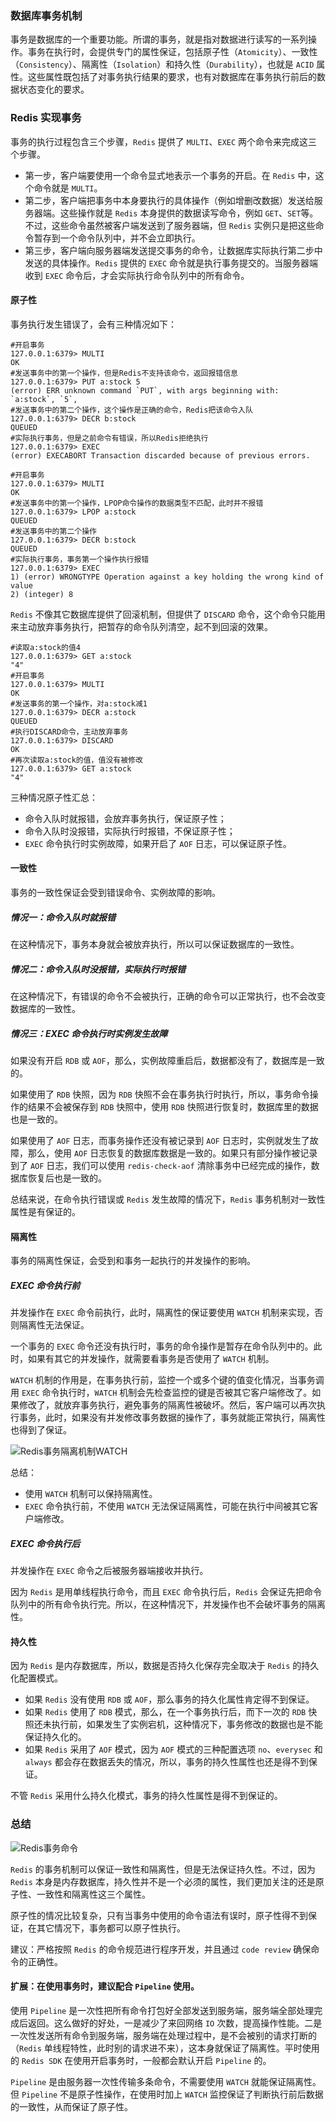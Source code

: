 ### 数据库事务机制

事务是数据库的一个重要功能。所谓的事务，就是指对数据进行读写的一系列操作。事务在执行时，会提供专门的属性保证，包括原子性（`Atomicity`）、一致性（`Consistency`）、隔离性（`Isolation`）和持久性（`Durability`），也就是 `ACID` 属性。这些属性既包括了对事务执行结果的要求，也有对数据库在事务执行前后的数据状态变化的要求。

### Redis 实现事务

事务的执行过程包含三个步骤，`Redis` 提供了 `MULTI`、`EXEC` 两个命令来完成这三个步骤。
- 第一步，客户端要使用一个命令显式地表示一个事务的开启。在 `Redis` 中，这个命令就是 `MULTI`。
- 第二步，客户端把事务中本身要执行的具体操作（例如增删改数据）发送给服务器端。这些操作就是 `Redis` 本身提供的数据读写命令，例如 `GET`、`SET`等。不过，这些命令虽然被客户端发送到了服务器端，但 `Redis` 实例只是把这些命令暂存到一个命令队列中，并不会立即执行。
- 第三步，客户端向服务器端发送提交事务的命令，让数据库实际执行第二步中发送的具体操作。`Redis` 提供的 `EXEC` 命令就是执行事务提交的。当服务器端收到 `EXEC` 命令后，才会实际执行命令队列中的所有命令。

#### 原子性

事务执行发生错误了，会有三种情况如下：

```
#开启事务
127.0.0.1:6379> MULTI
OK
#发送事务中的第一个操作，但是Redis不支持该命令，返回报错信息
127.0.0.1:6379> PUT a:stock 5
(error) ERR unknown command `PUT`, with args beginning with: `a:stock`, `5`, 
#发送事务中的第二个操作，这个操作是正确的命令，Redis把该命令入队
127.0.0.1:6379> DECR b:stock
QUEUED
#实际执行事务，但是之前命令有错误，所以Redis拒绝执行
127.0.0.1:6379> EXEC
(error) EXECABORT Transaction discarded because of previous errors.
```

```
#开启事务
127.0.0.1:6379> MULTI
OK
#发送事务中的第一个操作，LPOP命令操作的数据类型不匹配，此时并不报错
127.0.0.1:6379> LPOP a:stock
QUEUED
#发送事务中的第二个操作
127.0.0.1:6379> DECR b:stock
QUEUED
#实际执行事务，事务第一个操作执行报错
127.0.0.1:6379> EXEC
1) (error) WRONGTYPE Operation against a key holding the wrong kind of value
2) (integer) 8
```

`Redis` 不像其它数据库提供了回滚机制，但提供了 `DISCARD` 命令，这个命令只能用来主动放弃事务执行，把暂存的命令队列清空，起不到回滚的效果。
```
#读取a:stock的值4
127.0.0.1:6379> GET a:stock
"4"
#开启事务
127.0.0.1:6379> MULTI 
OK
#发送事务的第一个操作，对a:stock减1
127.0.0.1:6379> DECR a:stock
QUEUED
#执行DISCARD命令，主动放弃事务
127.0.0.1:6379> DISCARD
OK
#再次读取a:stock的值，值没有被修改
127.0.0.1:6379> GET a:stock
"4"
```

三种情况原子性汇总：
- 命令入队时就报错，会放弃事务执行，保证原子性；
- 命令入队时没报错，实际执行时报错，不保证原子性；
- `EXEC` 命令执行时实例故障，如果开启了 `AOF` 日志，可以保证原子性。


#### 一致性

事务的一致性保证会受到错误命令、实例故障的影响。

##### 情况一：命令入队时就报错

在这种情况下，事务本身就会被放弃执行，所以可以保证数据库的一致性。

##### 情况二：命令入队时没报错，实际执行时报错

在这种情况下，有错误的命令不会被执行，正确的命令可以正常执行，也不会改变数据库的一致性。

##### 情况三：EXEC 命令执行时实例发生故障

如果没有开启 `RDB` 或 `AOF`，那么，实例故障重启后，数据都没有了，数据库是一致的。

如果使用了 `RDB` 快照，因为 `RDB` 快照不会在事务执行时执行，所以，事务命令操作的结果不会被保存到 `RDB` 快照中，使用 `RDB` 快照进行恢复时，数据库里的数据也是一致的。

如果使用了 `AOF` 日志，而事务操作还没有被记录到 `AOF` 日志时，实例就发生了故障，那么，使用 `AOF` 日志恢复的数据库数据是一致的。如果只有部分操作被记录到了 `AOF` 日志，我们可以使用 `redis-check-aof` 清除事务中已经完成的操作，数据库恢复后也是一致的。

总结来说，在命令执行错误或 `Redis` 发生故障的情况下，`Redis` 事务机制对一致性属性是有保证的。

#### 隔离性

事务的隔离性保证，会受到和事务一起执行的并发操作的影响。

##### EXEC 命令执行前

并发操作在 `EXEC` 命令前执行，此时，隔离性的保证要使用 `WATCH` 机制来实现，否则隔离性无法保证。

一个事务的 `EXEC` 命令还没有执行时，事务的命令操作是暂存在命令队列中的。此时，如果有其它的并发操作，就需要看事务是否使用了 `WATCH` 机制。

`WATCH` 机制的作用是，在事务执行前，监控一个或多个键的值变化情况，当事务调用 `EXEC` 命令执行时，`WATCH` 机制会先检查监控的键是否被其它客户端修改了。如果修改了，就放弃事务执行，避免事务的隔离性被破坏。然后，客户端可以再次执行事务，此时，如果没有并发修改事务数据的操作了，事务就能正常执行，隔离性也得到了保证。

![Redis事务隔离机制WATCH](../../Picture/Redis事务隔离机制WATCH.webp)

总结：
- 使用 `WATCH` 机制可以保持隔离性。
- `EXEC` 命令执行前，不使用 `WATCH` 无法保证隔离性，可能在执行中间被其它客户端修改。

##### EXEC 命令执行后

并发操作在 `EXEC` 命令之后被服务器端接收并执行。

因为 `Redis` 是用单线程执行命令，而且 `EXEC` 命令执行后，`Redis` 会保证先把命令队列中的所有命令执行完。所以，在这种情况下，并发操作也不会破坏事务的隔离性。


#### 持久性

因为 `Redis` 是内存数据库，所以，数据是否持久化保存完全取决于 `Redis` 的持久化配置模式。

- 如果 `Redis` 没有使用 `RDB` 或 `AOF`，那么事务的持久化属性肯定得不到保证。
- 如果 `Redis` 使用了 `RDB` 模式，那么，在一个事务执行后，而下一次的 `RDB` 快照还未执行前，如果发生了实例宕机，这种情况下，事务修改的数据也是不能保证持久化的。
- 如果 `Redis` 采用了 `AOF` 模式，因为 `AOF` 模式的三种配置选项 `no`、`everysec` 和 `always` 都会存在数据丢失的情况，所以，事务的持久性属性也还是得不到保证。

不管 `Redis` 采用什么持久化模式，事务的持久性属性是得不到保证的。

### 总结

![Redis事务命令](../../Picture/Redis事务命令.webp)

`Redis` 的事务机制可以保证一致性和隔离性，但是无法保证持久性。不过，因为 `Redis` 本身是内存数据库，持久性并不是一个必须的属性，我们更加关注的还是原子性、一致性和隔离性这三个属性。

原子性的情况比较复杂，只有当事务中使用的命令语法有误时，原子性得不到保证，在其它情况下，事务都可以原子性执行。

建议：严格按照 `Redis` 的命令规范进行程序开发，并且通过 `code review` 确保命令的正确性。

#### 扩展：在使用事务时，建议配合 `Pipeline` 使用。

使用 `Pipeline` 是一次性把所有命令打包好全部发送到服务端，服务端全部处理完成后返回。这么做好的好处，一是减少了来回网络 `IO` 次数，提高操作性能。二是一次性发送所有命令到服务端，服务端在处理过程中，是不会被别的请求打断的（`Redis` 单线程特性，此时别的请求进不来），这本身就保证了隔离性。平时使用的 `Redis SDK` 在使用开启事务时，一般都会默认开启 `Pipeline` 的。

`Pipeline` 是由服务器一次性传输多条命令，不需要使用 `WATCH` 就能保证隔离性。但 `Pipeline` 不是原子性操作，在使用时加上 `WATCH` 监控保证了判断执行前后数据的一致性，从而保证了原子性。

